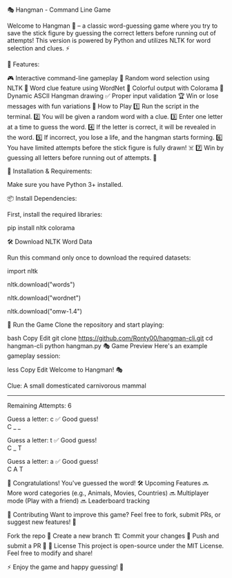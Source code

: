 🎭 Hangman - Command Line Game

Welcome to Hangman 🎉 – a classic word-guessing game where you try to save the stick figure by guessing the correct letters before running out of attempts! This version is powered by Python and utilizes NLTK for word selection and clues. ⚡

🚀 Features:

🎮 Interactive command-line gameplay
📝 Random word selection using NLTK
🔎 Word clue feature using WordNet
🎨 Colorful output with Colorama
📜 Dynamic ASCII Hangman drawing
✅ Proper input validation
🏆 Win or lose messages with fun variations
📜 How to Play
1️⃣ Run the script in the terminal.
2️⃣ You will be given a random word with a clue.
3️⃣ Enter one letter at a time to guess the word.
4️⃣ If the letter is correct, it will be revealed in the word.
5️⃣ If incorrect, you lose a life, and the hangman starts forming.
6️⃣ You have limited attempts before the stick figure is fully drawn! ☠️
7️⃣ Win by guessing all letters before running out of attempts. 🎉


🔧 Installation & Requirements:

Make sure you have Python 3+ installed.

📦 Install Dependencies:

First, install the required libraries:

pip install nltk colorama

🛠️ Download NLTK Word Data

Run this command only once to download the required datasets:

import nltk

nltk.download("words")

nltk.download("wordnet")

nltk.download("omw-1.4")

🚀 Run the Game
Clone the repository and start playing:

bash
Copy
Edit
git clone https://github.com/Ronty00/hangman-cli.git
cd hangman-cli
python hangman.py
🎭 Game Preview
Here's an example gameplay session:

less
Copy
Edit
Welcome to Hangman! 🎭

Clue: A small domesticated carnivorous mammal

_ _ _

Remaining Attempts: 6

Guess a letter: c
✅ Good guess!  
C _ _

Guess a letter: t
✅ Good guess!  
C _ T

Guess a letter: a
✅ Good guess!  
C A T

🎉 Congratulations! You've guessed the word!
🛠️ Upcoming Features
🔜 More word categories (e.g., Animals, Movies, Countries)
🔜 Multiplayer mode (Play with a friend)
🔜 Leaderboard tracking

🤝 Contributing
Want to improve this game? Feel free to fork, submit PRs, or suggest new features! 🚀

Fork the repo 🍴
Create a new branch 🏗️
Commit your changes 📌
Push and submit a PR 🚀
📜 License
This project is open-source under the MIT License. Feel free to modify and share!

⚡ Enjoy the game and happy guessing! 🎉
